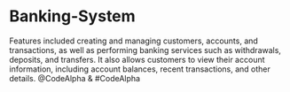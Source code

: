 # Banking-System
Features included creating and managing customers, accounts, and transactions, as well as performing banking services such as withdrawals, deposits, and transfers. It also allows customers to view their account information, including account balances, recent transactions, and other details.
@CodeAlpha & #CodeAlpha
